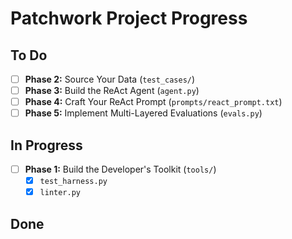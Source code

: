 # Patchwork Project Progress

## To Do

- [ ] **Phase 2:** Source Your Data (`test_cases/`)
- [ ] **Phase 3:** Build the ReAct Agent (`agent.py`)
- [ ] **Phase 4:** Craft Your ReAct Prompt (`prompts/react_prompt.txt`)
- [ ] **Phase 5:** Implement Multi-Layered Evaluations (`evals.py`)

## In Progress

- [ ] **Phase 1:** Build the Developer's Toolkit (`tools/`)
  - [x] `test_harness.py`
  - [x] `linter.py`

## Done
